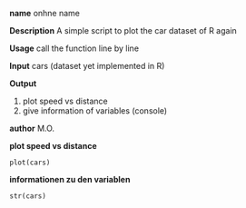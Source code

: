 **name**
onhne name

**Description**
A simple script to plot the car dataset of R again

**Usage**
call the function line by line 

**Input**
cars (dataset yet implemented in R)

**Output**
1. plot speed vs distance 
2. give information of variables (console)

**author**
M.O.


**plot speed vs distance**
```{r}
plot(cars)
```
**informationen zu den variablen**

```{r}
str(cars)